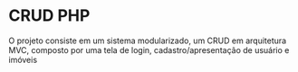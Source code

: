 <h1>CRUD PHP</h1>

<p>O projeto consiste em um sistema modularizado, um CRUD em arquitetura MVC, composto por uma tela de login, cadastro/apresentação de usuário e imóveis</p>

				
















				
